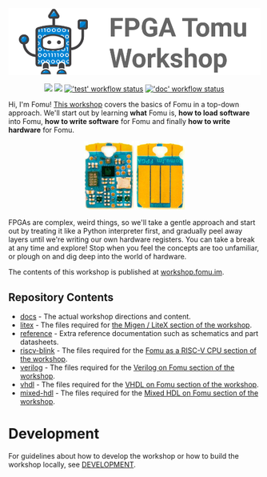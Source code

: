<p align="center">
  <a title="FPGA Tomu (Fomu) Workshop" href="https://workshop.fomu.im/"><img width="600px" src="docs/_static/logo.png"/></a>
</p>

<p align="center">
  <a title="Nightly build" href="https://workshop.fomu.im/"><img src="https://img.shields.io/website.svg?label=workshop.fomu.im&longCache=true&style=flat-square&url=http%3A%2F%2Fworkshop.fomu.im%2Findex.html&logo=Read%20the%20Docs&logoColor=fff"></a><!--
  -->
  <a title="Nightly build" href="https://im-tomu.github.io/fomu-workshop"><img src="https://img.shields.io/website.svg?label=im-tomu.github.io%2Ffomu-workshop&longCache=true&style=flat-square&url=http%3A%2F%2Fim-tomu.github.io%2Ffomu-workshop%2Findex.html&logo=GitHub&logoColor=fff"></a><!--
  -->
  <a title="'test' workflow status" href="https://github.com/im-tomu/fomu-workshop/actions?query=workflow%3Atest"><img alt="'test' workflow status" src="https://img.shields.io/github/workflow/status/im-tomu/fomu-workshop/test?longCache=true&style=flat-square&label=test&logo=Github%20Actions&logoColor=fff"></a><!--
  -->
  <a title="'doc' workflow status" href="https://github.com/im-tomu/fomu-workshop/actions?query=workflow%3Adoc"><img alt="'doc' workflow status" src="https://img.shields.io/github/workflow/status/im-tomu/fomu-workshop/doc?longCache=true&style=flat-square&label=doc&logo=Github%20Actions&logoColor=fff"></a><!--
  -->
</p>

Hi, I'm Fomu!  [This workshop](https://workshop.fomu.im/) covers the basics of
Fomu in a top-down approach.  We'll start out by learning **what** Fomu is, **how to
load software** into Fomu, **how to write software** for Fomu and finally **how to
write hardware** for Fomu.

<p align="center">
  <a title="FPGA Tomu (Fomu) Workshop" href="https://workshop.fomu.im/"><img src="docs/_static/hw-pvt-back-bare-small.jpg"/></a>
  <a title="FPGA Tomu (Fomu) Workshop" href="https://workshop.fomu.im/"><img src="docs/_static/hw-pvt-front-bare-small.jpg"/></a>
</p>

FPGAs are complex, weird things, so we'll take a gentle approach and start out
by treating it like a Python interpreter first, and gradually peel away layers
until we're writing our own hardware registers.  You can take a break at any
time and explore!  Stop when you feel the concepts are too unfamiliar, or
plough on and dig deep into the world of hardware.

The contents of this workshop is published at [workshop.fomu.im](https://workshop.fomu.im).

## Repository Contents

- [docs](./docs) - The actual workshop directions and content.
- [litex](./litex) - The files required for [the Migen / LiteX section of the
  workshop](https://workshop.fomu.im/en/latest/migen.html).
- [reference](./reference) - Extra reference documentation such as schematics
  and part datasheets.
- [riscv-blink](./riscv-blink) - The files required for the [Fomu as a RISC-V
  CPU section of the workshop](https://workshop.fomu.im/en/latest/riscv.html).
- [verilog](./verilog) - The files required for the [Verilog on Fomu section
  of the workshop](https://workshop.fomu.im/en/latest/verilog.html).
- [vhdl](./vhdl) - The files required for the [VHDL on Fomu section
  of the workshop](https://workshop.fomu.im/en/latest/vhdl.html).
- [mixed-hdl](./mixed-hdl) - The files required for the [Mixed HDL on Fomu section
  of the workshop](https://workshop.fomu.im/en/latest/mixedhdl.html).

# Development

For guidelines about how to develop the workshop or how to build the workshop
locally, see [DEVELOPMENT](DEVELOPMENT.md).
